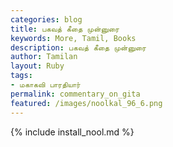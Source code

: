 ```yaml
---  
categories: blog  
title: பகவத் கீதை முன்னுரை
keywords: More, Tamil, Books  
description: பகவத் கீதை முன்னுரை
author: Tamilan  
layout: Ruby  
tags:     
- மகாகவி பாரதியார்
permalink: commentary_on_gita  
featured: /images/noolkal_96_6.png  
---  
```

{% include install_nool.md %}  
